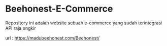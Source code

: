 # Beehonest-E-Commerce
Repository ini adalah website sebuah e-commerce yang sudah terintegrasi API raja ongkir

url : https://madubeehonest.com/Beehonest/

